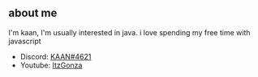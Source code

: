 ## about me

I'm kaan, I'm usually interested in java. i love spending my free time with javascript

- Discord: [KAAN#4621](https://discord.com/users/736175983870083093)
- Youtube: [ItzGonza](https://www.youtube.com/channel/UCdbH53T-h3OsnZe_2BpLzsQ?view_as=subscriber)
